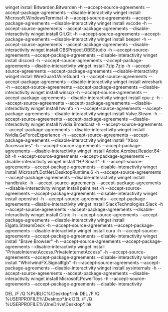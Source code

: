 winget install Bitwarden.Bitwarden -h --accept-source-agreements --accept-package-agreements --disable-interactivity
winget install Microsoft.WindowsTerminal -h --accept-source-agreements --accept-package-agreements --disable-interactivity
winget install vscode -h --accept-source-agreements --accept-package-agreements --disable-interactivity
winget install Git.Git -h --accept-source-agreements --accept-package-agreements --disable-interactivity
winget install beeper -h --accept-source-agreements --accept-package-agreements --disable-interactivity
winget install OBSProject.OBSStudio -h --accept-source-agreements --accept-package-agreements --disable-interactivity
winget install discord -h --accept-source-agreements --accept-package-agreements --disable-interactivity
winget install 7zip.7zip -h --accept-source-agreements --accept-package-agreements --disable-interactivity
winget install WireGuard.WireGuard -h --accept-source-agreements --accept-package-agreements --disable-interactivity
winget install wireshark -h --accept-source-agreements --accept-package-agreements --disable-interactivity
winget install winscp -h --accept-source-agreements --accept-package-agreements --disable-interactivity
winget install cpu-z -h --accept-source-agreements --accept-package-agreements --disable-interactivity
winget install hwinfo -h --accept-source-agreements --accept-package-agreements --disable-interactivity
winget install Valve.Steam -h --accept-source-agreements --accept-package-agreements --disable-interactivity
winget install Nvidia.Broadcast -h --accept-source-agreements --accept-package-agreements --disable-interactivity
winget install Nvidia.GeForceExperience -h --accept-source-agreements --accept-package-agreements --disable-interactivity
winget install "Xbox Accessories" -h --accept-source-agreements --accept-package-agreements --disable-interactivity
winget install Adobe.Acrobat.Reader.64-bit -h --accept-source-agreements --accept-package-agreements --disable-interactivity
winget install "HP Smart" -h --accept-source-agreements --accept-package-agreements --disable-interactivity
winget install Microsoft.DotNet.DesktopRuntime.6 -h --accept-source-agreements --accept-package-agreements --disable-interactivity
winget install handbrake -h --accept-source-agreements --accept-package-agreements --disable-interactivity
winget install paint.net -h --accept-source-agreements --accept-package-agreements --disable-interactivity
winget install openshot -h --accept-source-agreements --accept-package-agreements --disable-interactivity
winget install SlackTechnologies.Slack -h --accept-source-agreements --accept-package-agreements --disable-interactivity
winget install Citrix -h --accept-source-agreements --accept-package-agreements --disable-interactivity
winget install Elgato.StreamDeck -h --accept-source-agreements --accept-package-agreements --disable-interactivity
winget install cura -h --accept-source-agreements --accept-package-agreements --disable-interactivity
winget install "Brave Browser" -h --accept-source-agreements --accept-package-agreements --disable-interactivity
winget install "PrivateInternetAccess.PrivateInternetAccess" -h --accept-source-agreements --accept-package-agreements --disable-interactivity
winget install "WhirlwindFX.SignalRgb" -h --accept-source-agreements --accept-package-agreements --disable-interactivity
winget install sysinternals -h --accept-source-agreements --accept-package-agreements --disable-interactivity
winget install Microsoft.PowerToys -h --accept-source-agreements --accept-package-agreements --disable-interactivity

DEL /F /Q %PUBLIC%\Desktop\*.lnk 
DEL /F /Q %USERPROFILE%\Desktop\*.lnk
DEL /F /Q %USERPROFILE%\OneDrive\Desktop\*.lnk
